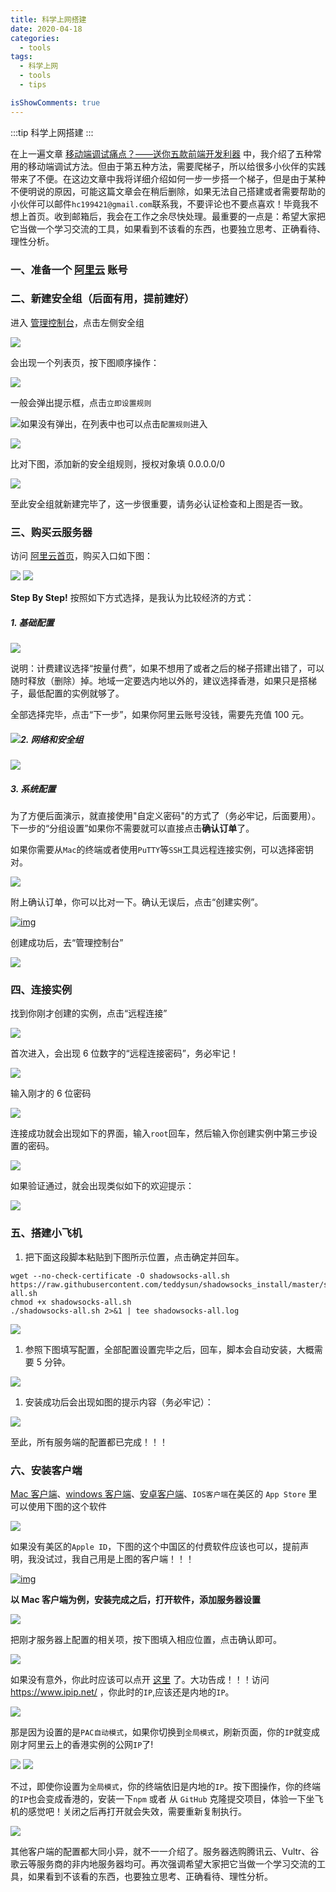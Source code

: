 ```yaml
---
title: 科学上网搭建
date: 2020-04-18
categories:
  - tools
tags:
  - 科学上网
  - tools
  - tips

isShowComments: true
---
```


:::tip
科学上网搭建
:::

<!-- more -->

在上一遍文章 [移动端调试痛点？——送你五款前端开发利器](https://juejin.im/post/5b72e1f66fb9a009d018fb94) 中，我介绍了五种常用的移动端调试方法。但由于第五种方法，需要爬梯子，所以给很多小伙伴的实践带来了不便。在这边文章中我将详细介绍如何一步一步搭一个梯子，但是由于某种不便明说的原因，可能这篇文章会在稍后删除，如果无法自己搭建或者需要帮助的小伙伴可以邮件`hc199421@gmail.com`联系我，不要评论也不要点喜欢！毕竟我不想上首页。收到邮箱后，我会在工作之余尽快处理。最重要的一点是：希望大家把它当做一个学习交流的工具，如果看到不该看的东西，也要独立思考、正确看待、理性分析。

### 一、准备一个 [阿里云](https://account.aliyun.com/register/register.htm) 账号

### 二、新建安全组（后面有用，提前建好）

进入 [管理控制台](https://ecs.console.aliyun.com/#/home)，点击左侧安全组

<img src='./imgs/fq/1.png'>

会出现一个列表页，按下图顺序操作：

<img src='./imgs/fq/2.png'>

一般会弹出提示框，点击`立即设置规则`

<img src='./imgs/fq/3.png'>如果没有弹出，在列表中也可以点击`配置规则`进入

<img src='./imgs/fq/4.png'>

比对下图，添加新的安全组规则，授权对象填 0.0.0.0/0

<img src='./imgs/fq/5.png'>

至此安全组就新建完毕了，这一步很重要，请务必认证检查和上图是否一致。

### 三、购买云服务器

访问 [阿里云首页](https://www.aliyun.com/)，购买入口如下图：

<img src='./imgs/fq/6.png'>

<img src='./imgs/fq/7.png'>

**Step By Step!** 按照如下方式选择，是我认为比较经济的方式：

##### 1. 基础配置

<img src='./imgs/fq/8.png'>

说明：计费建议选择“按量付费”，如果不想用了或者之后的梯子搭建出错了，可以随时释放（删除）掉。地域一定要选内地以外的，建议选择香港，如果只是搭梯子，最低配置的实例就够了。

全部选择完毕，点击“下一步”，如果你阿里云账号没钱，需要先充值 100 元。

##### <img src='./imgs/fq/10.png'>2. 网络和安全组

<img src='./imgs/fq/11.png'>

##### 3. 系统配置

为了方便后面演示，就直接使用"自定义密码"的方式了（务必牢记，后面要用）。下一步的“分组设置”如果你不需要就可以直接点击**确认订单**了。

如果你需要从`Mac`的终端或者使用`PuTTY`等`SSH`工具远程连接实例，可以选择密钥对。

<img src='./imgs/fq/12.png'>

附上确认订单，你可以比对一下。确认无误后，点击“创建实例”。

[![img](https://camo.githubusercontent.com/6ed0386bb49bd45dea900dbe25c6b1d304faa76f/68747470733a2f2f757365722d676f6c642d63646e2e786974752e696f2f323031382f382f31382f313635346264356235373339336439343f773d3238303826683d3136383826663d706e6726733d343135333432)](https://camo.githubusercontent.com/6ed0386bb49bd45dea900dbe25c6b1d304faa76f/68747470733a2f2f757365722d676f6c642d63646e2e786974752e696f2f323031382f382f31382f313635346264356235373339336439343f773d3238303826683d3136383826663d706e6726733d343135333432)

创建成功后，去“管理控制台”

<img src='./imgs/fq/13.png'>

### 四、连接实例

找到你刚才创建的实例，点击“远程连接”

<img src='./imgs/fq/14.png'>

首次进入，会出现 6 位数字的“远程连接密码”，务必牢记！

<img src='./imgs/fq/15.png'>

输入刚才的 6 位密码

<img src='./imgs/fq/16.png'>

连接成功就会出现如下的界面，输入`root`回车，然后输入你创建实例中第三步设置的密码。

<img src='./imgs/fq/17.png'>

如果验证通过，就会出现类似如下的欢迎提示：

<img src='./imgs/fq/18.png'>

### 五、搭建小飞机

1. 把下面这段脚本粘贴到下图所示位置，点击确定并回车。

```
wget --no-check-certificate -O shadowsocks-all.sh https://raw.githubusercontent.com/teddysun/shadowsocks_install/master/shadowsocks-all.sh
chmod +x shadowsocks-all.sh
./shadowsocks-all.sh 2>&1 | tee shadowsocks-all.log
```

<img src='./imgs/fq/19.png'>

1. 参照下图填写配置，全部配置设置完毕之后，回车，脚本会自动安装，大概需要 5 分钟。

<img src='./imgs/fq/20.png'>

1. 安装成功后会出现如图的提示内容（务必牢记）：

<img src='./imgs/fq/21.png'>

至此，所有服务端的配置都已完成！！！

### 六、安装客户端

[Mac 客户端](https://github.com/shadowsocks/ShadowsocksX-NG/releases)、[windows 客户端](https://github.com/shadowsocks/shadowsocks-windows/releases)、[安卓客户端](https://github.com/shadowsocks/shadowsocks-android/releases)、`IOS客户端`在美区的 `App Store` 里可以使用下图的这个软件

<img src='./imgs/fq/22.png'>

如果没有美区的`Apple ID`，下图的这个中国区的付费软件应该也可以，提前声明，我没试过，我自己用是上图的客户端！！！

[![img](https://camo.githubusercontent.com/b51cdda895f8f1d534345faf297a6a8e0aa5c39b/68747470733a2f2f757365722d676f6c642d63646e2e786974752e696f2f323031382f382f31382f313635346335353039613630343465633f773d3132343226683d32393326663d706e6726733d3739313937)](https://camo.githubusercontent.com/b51cdda895f8f1d534345faf297a6a8e0aa5c39b/68747470733a2f2f757365722d676f6c642d63646e2e786974752e696f2f323031382f382f31382f313635346335353039613630343465633f773d3132343226683d32393326663d706e6726733d3739313937)

**以 Mac 客户端为例，安装完成之后，打开软件，添加服务器设置**

<img src='./imgs/fq/23.png'>

把刚才服务器上配置的相关项，按下图填入相应位置，点击确认即可。

<img src='./imgs/fq/24.png'>

如果没有意外，你此时应该可以点开 [这里](https://www.google.com/) 了。大功告成！！！访问 https://www.ipip.net/ ，你此时的`IP`,应该还是内地的`IP`。

<img src='./imgs/fq/25.png'>

那是因为设置的是`PAC自动模式`，如果你切换到`全局模式`，刷新页面，你的`IP`就变成刚才阿里云上的香港实例的公网`IP`了!

<img src='./imgs/fq/26.png'>

<img src='./imgs/fq/27.png'>

不过，即使你设置为`全局模式`，你的终端依旧是内地的`IP`。按下图操作，你的终端的`IP`也会变成香港的，安装一下`npm` 或者 从 `GitHub` 克隆提交项目，体验一下坐飞机的感觉吧！关闭之后再打开就会失效，需要重新复制执行。

<img src='./imgs/fq/28.png'>

其他客户端的配置都大同小异，就不一一介绍了。服务器选购腾讯云、Vultr、谷歌云等服务商的非内地服务器均可。再次强调希望大家把它当做一个学习交流的工具，如果看到不该看的东西，也要独立思考、正确看待、理性分析。
